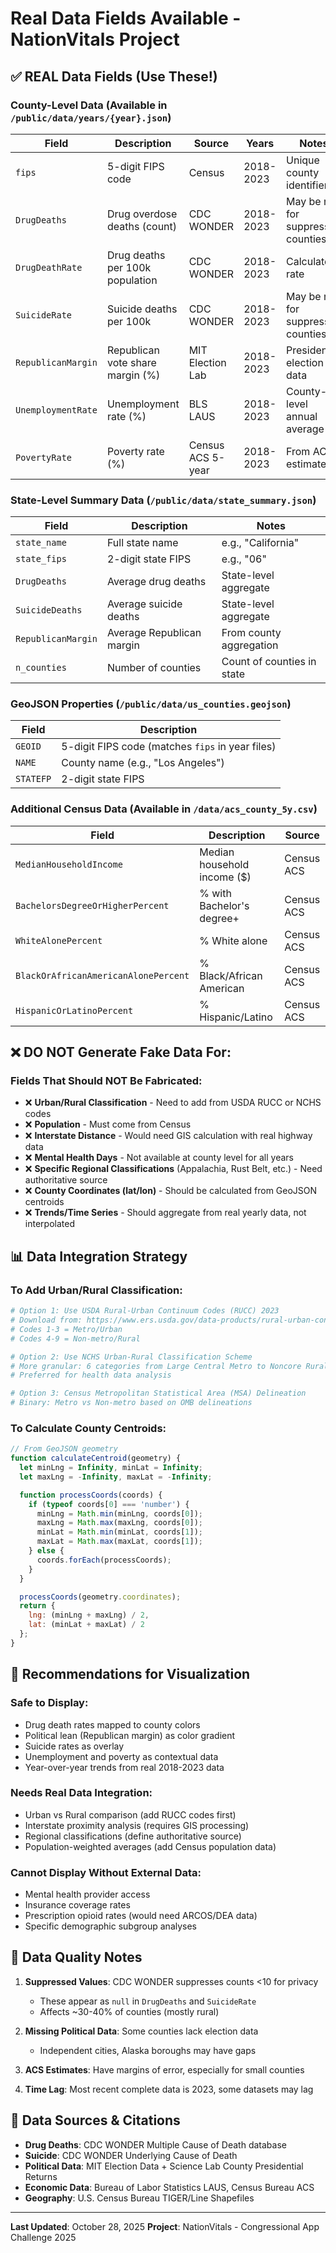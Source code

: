 # Real Data Fields Available - NationVitals Project

## ✅ REAL Data Fields (Use These!)

### County-Level Data (Available in `/public/data/years/{year}.json`)

| Field | Description | Source | Years | Notes |
|-------|-------------|--------|-------|-------|
| `fips` | 5-digit FIPS code | Census | 2018-2023 | Unique county identifier |
| `DrugDeaths` | Drug overdose deaths (count) | CDC WONDER | 2018-2023 | May be null for suppressed counties |
| `DrugDeathRate` | Drug deaths per 100k population | CDC WONDER | 2018-2023 | Calculated rate |
| `SuicideRate` | Suicide deaths per 100k | CDC WONDER | 2018-2023 | May be null for suppressed counties |
| `RepublicanMargin` | Republican vote share margin (%) | MIT Election Lab | 2018-2023 | Presidential election data |
| `UnemploymentRate` | Unemployment rate (%) | BLS LAUS | 2018-2023 | County-level annual average |
| `PovertyRate` | Poverty rate (%) | Census ACS 5-year | 2018-2023 | From ACS estimates |

### State-Level Summary Data (`/public/data/state_summary.json`)

| Field | Description | Notes |
|-------|-------------|-------|
| `state_name` | Full state name | e.g., "California" |
| `state_fips` | 2-digit state FIPS | e.g., "06" |
| `DrugDeaths` | Average drug deaths | State-level aggregate |
| `SuicideDeaths` | Average suicide deaths | State-level aggregate |
| `RepublicanMargin` | Average Republican margin | From county aggregation |
| `n_counties` | Number of counties | Count of counties in state |

### GeoJSON Properties (`/public/data/us_counties.geojson`)

| Field | Description |
|-------|-------------|
| `GEOID` | 5-digit FIPS code (matches `fips` in year files) |
| `NAME` | County name (e.g., "Los Angeles") |
| `STATEFP` | 2-digit state FIPS |

### Additional Census Data (Available in `/data/acs_county_5y.csv`)

| Field | Description | Source |
|-------|-------------|--------|
| `MedianHouseholdIncome` | Median household income ($) | Census ACS |
| `BachelorsDegreeOrHigherPercent` | % with Bachelor's degree+ | Census ACS |
| `WhiteAlonePercent` | % White alone | Census ACS |
| `BlackOrAfricanAmericanAlonePercent` | % Black/African American | Census ACS |
| `HispanicOrLatinoPercent` | % Hispanic/Latino | Census ACS |

## ❌ DO NOT Generate Fake Data For:

### Fields That Should NOT Be Fabricated:
- ❌ **Urban/Rural Classification** - Need to add from USDA RUCC or NCHS codes
- ❌ **Population** - Must come from Census
- ❌ **Interstate Distance** - Would need GIS calculation with real highway data
- ❌ **Mental Health Days** - Not available at county level for all years
- ❌ **Specific Regional Classifications** (Appalachia, Rust Belt, etc.) - Need authoritative source
- ❌ **County Coordinates (lat/lon)** - Should be calculated from GeoJSON centroids
- ❌ **Trends/Time Series** - Should aggregate from real yearly data, not interpolated

## 📊 Data Integration Strategy

### To Add Urban/Rural Classification:

```python
# Option 1: Use USDA Rural-Urban Continuum Codes (RUCC) 2023
# Download from: https://www.ers.usda.gov/data-products/rural-urban-continuum-codes/
# Codes 1-3 = Metro/Urban
# Codes 4-9 = Non-metro/Rural

# Option 2: Use NCHS Urban-Rural Classification Scheme
# More granular: 6 categories from Large Central Metro to Noncore Rural
# Preferred for health data analysis

# Option 3: Census Metropolitan Statistical Area (MSA) Delineation
# Binary: Metro vs Non-metro based on OMB delineations
```

### To Calculate County Centroids:

```javascript
// From GeoJSON geometry
function calculateCentroid(geometry) {
  let minLng = Infinity, minLat = Infinity;
  let maxLng = -Infinity, maxLat = -Infinity;

  function processCoords(coords) {
    if (typeof coords[0] === 'number') {
      minLng = Math.min(minLng, coords[0]);
      maxLng = Math.max(maxLng, coords[0]);
      minLat = Math.min(minLat, coords[1]);
      maxLat = Math.max(maxLat, coords[1]);
    } else {
      coords.forEach(processCoords);
    }
  }

  processCoords(geometry.coordinates);
  return {
    lng: (minLng + maxLng) / 2,
    lat: (minLat + maxLat) / 2
  };
}
```

## 🎯 Recommendations for Visualization

### Safe to Display:
- Drug death rates mapped to county colors
- Political lean (Republican margin) as color gradient
- Suicide rates as overlay
- Unemployment and poverty as contextual data
- Year-over-year trends from real 2018-2023 data

### Needs Real Data Integration:
- Urban vs Rural comparison (add RUCC codes first)
- Interstate proximity analysis (requires GIS processing)
- Regional classifications (define authoritative source)
- Population-weighted averages (add Census population data)

### Cannot Display Without External Data:
- Mental health provider access
- Insurance coverage rates
- Prescription opioid rates (would need ARCOS/DEA data)
- Specific demographic subgroup analyses

## 📝 Data Quality Notes

1. **Suppressed Values**: CDC WONDER suppresses counts <10 for privacy
   - These appear as `null` in `DrugDeaths` and `SuicideRate`
   - Affects ~30-40% of counties (mostly rural)

2. **Missing Political Data**: Some counties lack election data
   - Independent cities, Alaska boroughs may have gaps

3. **ACS Estimates**: Have margins of error, especially for small counties

4. **Time Lag**: Most recent complete data is 2023, some datasets may lag

## 🔗 Data Sources & Citations

- **Drug Deaths**: CDC WONDER Multiple Cause of Death database
- **Suicide**: CDC WONDER Underlying Cause of Death
- **Political Data**: MIT Election Data + Science Lab County Presidential Returns
- **Economic Data**: Bureau of Labor Statistics LAUS, Census Bureau ACS
- **Geography**: U.S. Census Bureau TIGER/Line Shapefiles

---

**Last Updated**: October 28, 2025
**Project**: NationVitals - Congressional App Challenge 2025

